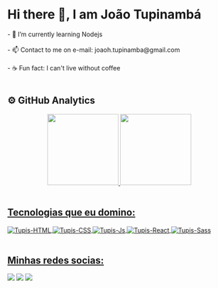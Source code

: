    <h1>Hi there 👋, I am João Tupinambá</h1>
- 🌱 I’m currently learning Nodejs 
<br><br>
- 📫 Contact to me on e-mail: joaoh.tupinamba@gmail.com 
<br><br>
- ☕ Fun fact: I can't live without coffee
<br><br>

<div>
  <h2>⚙️ GitHub Analytics</h2>
  <div align ="center">
    <a href="https://github.com/tupis">
    <img height="160em" src="https://github-readme-stats.vercel.app/api?username=tupis&show_icons=true&theme=algolia&include_all_commits=true&count_private=true"/>
    <img height="160em" src="https://github-readme-stats.vercel.app/api/top-langs/?username=tupis&layout=compact&langs_count=7&theme=algolia"/>
  </div>
  </div>
  <br>
  
<div> 
  <h2>Tecnologias que eu domino:</h2>
  <div style="display: inline_block">
      <img align="center" alt="Tupis-HTML" src="https://img.shields.io/badge/HTML5-E34F26?style=for-the-badge&logo=html5&logoColor=F7DF1E">
      <img align="center" alt="Tupis-CSS" src="https://img.shields.io/badge/CSS3-1572B6?style=for-the-badge&logo=css3&logoColor=F7DF1E">
      <img align="center" alt="Tupis-Js" src="https://img.shields.io/badge/JavaScript-323330?style=for-the-badge&logo=javascript&logoColor=F7DF1E">
      <img align="center" alt="Tupis-React" src="https://img.shields.io/badge/React-20232A?style=for-the-badge&logo=react&logoColor=61DAFB">
      <img align="center" alt="Tupis-Sass" src="https://img.shields.io/badge/Sass-CC6699?style=for-the-badge&logo=sass&logoColor=white">
    </div>
  </div>
  <br>

  <div>
    <h2>Minhas redes socias:</h2>
    <div style="display: inline_block">
      <a href="https://www.linkedin.com/in/joaotupinamba/" target="_blank"><img src="https://img.shields.io/badge/-LinkedIn-%230077B5?style=for-the-badge&logo=linkedin&logoColor=white" target="_blank"></a>
      <a href="https://instagram.com/jh.tupinamba" target="_blank"><img src="https://img.shields.io/badge/-Instagram-%23E4405F?style=for-the-badge&logo=instagram&logoColor=white" target="_blank"></a>
      <a href = "mailto:joaoh.tupinamba@gmail.com"><img src="https://img.shields.io/badge/-Gmail-%23333?style=for-the-badge&logo=gmail&logoColor=white" target="_blank"></a>
  </div>    
</div>
